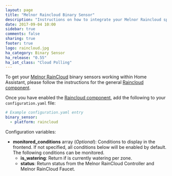 ```yaml
---
layout: page
title: "Melnor Raincloud Binary Sensor"
description: "Instructions on how to integrate your Melnor Raincloud sprinkler system within Home Assistant."
date: 2017-09-04 10:00
sidebar: true
comments: false
sharing: true
footer: true
logo: raincloud.jpg
ha_category: Binary Sensor
ha_release: "0.55"
ha_iot_class: "Cloud Polling"
---
```


To get your [Melnor RainCloud](https://wifiaquatimer.com) binary sensors working within Home Assistant, please follow the instructions for the general [Raincloud component](/components/raincloud).

Once you have enabled the [Raincloud component](/components/raincloud), add the following to your `configuration.yaml` file:

```yaml
# Example configuration.yaml entry
binary_sensor:
  - platform: raincloud
```

Configuration variables:

- **monitored_conditions** array (*Optional*): Conditions to display in the frontend. If not specified, all conditions below will be enabled by default. The following conditions can be monitored.
  - **is_watering**: Return if is currently watering per zone.
  - **status**: Return status from the Melnor RainCloud Controller and Melnor RainCloud Faucet.
